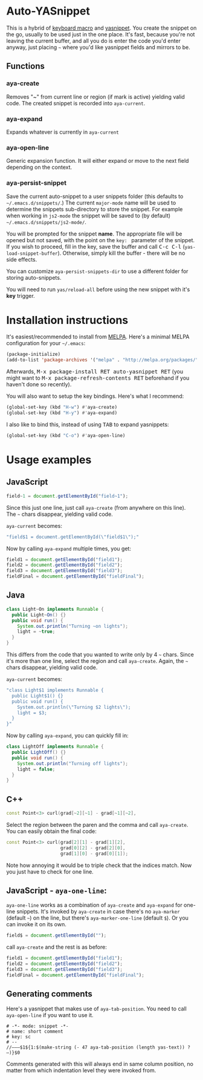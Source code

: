 # Auto-YASnippet

This is a hybrid of
[keyboard macro](http://www.gnu.org/software/emacs/manual/html_node/emacs/Basic-Keyboard-Macro.html)
and [yasnippet](http://code.google.com/p/yasnippet/).  You create the
snippet on the go, usually to be used just in the one place.  It's
fast, because you're not leaving the current buffer, and all you do is
enter the code you'd enter anyway, just placing `~` where you'd like
yasnippet fields and mirrors to be.

## Functions

### aya-create

Removes "~" from current line or region (if mark is active)
yielding valid code.
The created snippet is recorded into `aya-current`.

### aya-expand

Expands whatever is currently in `aya-current`

### aya-open-line

Generic expansion function. It will either expand or move
to the next field depending on the context.

### aya-persist-snippet

Save the current auto-snippet to a user snippets folder (this defaults to
`~/.emacs.d/snippets/`.)  The current `major-mode` name will be used
to determine the snippets sub-directory to store the snippet.  For
example when working in `js2-mode` the snippet will be saved to (by
default) `~/.emacs.d/snippets/js2-mode/`.

You will be prompted for the snippet **name**. The appropriate file will be opened but not saved,
with the point on the `key: ` parameter of the snippet. If you wish to proceed, fill in the key,
save the buffer and call <kbd>C-c C-l</kbd> (`yas-load-snippet-buffer`). Otherwise, simply kill the
buffer - there will be no side effects.

You can customize `aya-persist-snippets-dir` to use a different folder
for storing auto-snippets.

You will need to run `yas/reload-all` before using the new snippet
with it's **key** trigger.

# Installation instructions

It's easiest/recommended to install from [MELPA](http://melpa.org/).
Here's a minimal MELPA configuration for your `~/.emacs`:

```cl
(package-initialize)
(add-to-list 'package-archives '("melpa" . "http://melpa.org/packages/"))
```

Afterwards, <kbd>M-x package-install RET auto-yasnippet RET</kbd> (you might
want to <kbd>M-x package-refresh-contents RET</kbd> beforehand if
you haven't done so recently).

You will also want to setup the key bindings. Here's what I recommend:

```cl
(global-set-key (kbd "H-w") #'aya-create)
(global-set-key (kbd "H-y") #'aya-expand)
```

I also like to bind this, instead of using <kbd>TAB</kbd> to expand yasnippets:

```cl
(global-set-key (kbd "C-o") #'aya-open-line)
```

# Usage examples

## JavaScript

```js
field~1 = document.getElementById("field~1");
```

Since this just one line,
just call `aya-create` (from anywhere on this line).
The `~` chars disappear, yielding valid code.

`aya-current` becomes:

```cl
"field$1 = document.getElementById(\"field$1\");"
```

Now by calling `aya-expand` multiple times, you get:

```js
field1 = document.getElementById("field1");
field2 = document.getElementById("field2");
field3 = document.getElementById("field3");
fieldFinal = document.getElementById("fieldFinal");
```

## Java

```java
class Light~On implements Runnable {
  public Light~On() {}
  public void run() {
    System.out.println("Turning ~on lights");
    light = ~true;
  }
}
```

This differs from the code that you wanted to write only by 4 `~` chars.
Since it's more than one line, select the region and call `aya-create`.
Again, the `~` chars disappear, yielding valid code.

`aya-current` becomes:

```cl
"class Light$1 implements Runnable {
  public Light$1() {}
  public void run() {
    System.out.println(\"Turning $2 lights\");
    light = $3;
  }
}"
```

Now by calling `aya-expand`, you can quickly fill in:

```java
class LightOff implements Runnable {
  public LightOff() {}
  public void run() {
    System.out.println("Turning off lights");
    light = false;
  }
}
```

## C++

```c++
const Point<3> curl(grad[~2][~1] - grad[~1][~2],
```

Select the region between the paren and the comma and call `aya-create`.
You can easily obtain the final code:

```c++
const Point<3> curl(grad[2][1] - grad[1][2],
                    grad[0][2] - grad[2][0],
                    grad[1][0] - grad[0][1]);
```

Note how annoying it would be to triple check that the indices match.
Now you just have to check for one line.

## JavaScript - `aya-one-line`:

`aya-one-line` works as a combination of `aya-create` and `aya-expand`
for one-line snippets. It's invoked by `aya-create` in case
there's no `aya-marker` (default `~`) on the line, but there's
`aya-marker-one-line` (default `$`). Or you can invoke it on its own.

```js
field$ = document.getElementById("");
```

call `aya-create` and the rest is as before:

```js
field1 = document.getElementById("field1");
field2 = document.getElementById("field2");
field3 = document.getElementById("field3");
fieldFinal = document.getElementById("fieldFinal");
```

## Generating comments

Here's a yasnippet that makes use of `aya-tab-position`. You need to call
`aya-open-line` if you want to use it.


    # -*- mode: snippet -*-
    # name: short comment
    # key: sc
    # --
    //———$1${1:$(make-string (- 47 aya-tab-position (length yas-text)) ?—)}$0

Comments generated with this will always end in same column position,
no matter from which indentation level they were invoked from.
